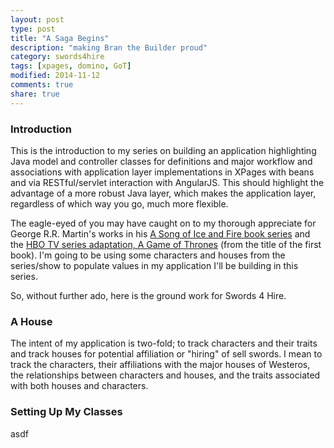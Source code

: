 ```yaml
---
layout: post
type: post
title: "A Saga Begins"
description: "making Bran the Builder proud"
category: swords4hire
tags: [xpages, domino, GoT]
modified: 2014-11-12
comments: true
share: true
---
```


### Introduction
This is the introduction to my series on building an application highlighting Java model and controller classes for definitions and major workflow and associations with application layer implementations in XPages with beans and via RESTful/servlet interaction with AngularJS. This should highlight the advantage of a more robust Java layer, which makes the application layer, regardless of which way you go, much more flexible.

The eagle-eyed of you may have caught on to my thorough appreciate for George R.R. Martin's works in his <a href="//www.georgerrmartin.com/book-category/?cat=song-of-ice-and-fire">A Song of Ice and Fire book series</a> and the <a href="//www.hbo.com/game-of-thrones">HBO TV series adaptation, A Game of Thrones</a> (from the title of the first book). I'm going to be using some characters and houses from the series/show to populate values in my application I'll be building in this series.

So, without further ado, here is the ground work for Swords 4 Hire.

### A House
The intent of my application is two-fold; to track characters and their traits and track houses for potential affiliation or "hiring" of sell swords. I mean to track the characters, their affiliations with the major houses of Westeros, the relationships between characters and houses, and the traits associated with both houses and characters. 

### Setting Up My Classes
asdf

